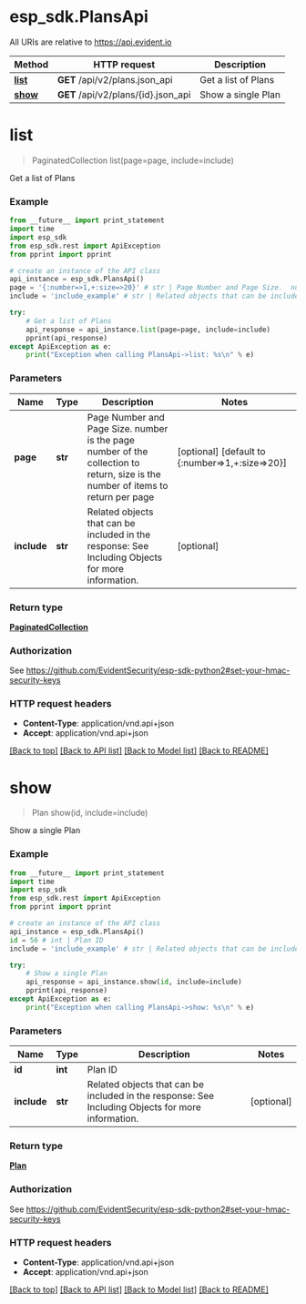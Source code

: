# esp_sdk.PlansApi

All URIs are relative to https://api.evident.io

Method | HTTP request | Description
------------- | ------------- | -------------
[**list**](PlansApi.md#list) | **GET** /api/v2/plans.json_api | Get a list of Plans
[**show**](PlansApi.md#show) | **GET** /api/v2/plans/{id}.json_api | Show a single Plan


# **list**
> PaginatedCollection list(page=page, include=include)

Get a list of Plans



### Example 
```python
from __future__ import print_statement
import time
import esp_sdk
from esp_sdk.rest import ApiException
from pprint import pprint

# create an instance of the API class
api_instance = esp_sdk.PlansApi()
page = '{:number=>1,+:size=>20}' # str | Page Number and Page Size.  number is the page number of the collection to return, size is the number of items to return per page (optional) (default to {:number=>1,+:size=>20})
include = 'include_example' # str | Related objects that can be included in the response:   See Including Objects for more information. (optional)

try: 
    # Get a list of Plans
    api_response = api_instance.list(page=page, include=include)
    pprint(api_response)
except ApiException as e:
    print("Exception when calling PlansApi->list: %s\n" % e)
```

### Parameters

Name | Type | Description  | Notes
------------- | ------------- | ------------- | -------------
 **page** | **str**| Page Number and Page Size.  number is the page number of the collection to return, size is the number of items to return per page | [optional] [default to {:number&#x3D;&gt;1,+:size&#x3D;&gt;20}]
 **include** | **str**| Related objects that can be included in the response:   See Including Objects for more information. | [optional] 

### Return type

[**PaginatedCollection**](PaginatedCollection.md)

### Authorization

See https://github.com/EvidentSecurity/esp-sdk-python2#set-your-hmac-security-keys

### HTTP request headers

 - **Content-Type**: application/vnd.api+json
 - **Accept**: application/vnd.api+json

[[Back to top]](#) [[Back to API list]](../README.md#documentation-for-api-endpoints) [[Back to Model list]](../README.md#documentation-for-models) [[Back to README]](../README.md)

# **show**
> Plan show(id, include=include)

Show a single Plan



### Example 
```python
from __future__ import print_statement
import time
import esp_sdk
from esp_sdk.rest import ApiException
from pprint import pprint

# create an instance of the API class
api_instance = esp_sdk.PlansApi()
id = 56 # int | Plan ID
include = 'include_example' # str | Related objects that can be included in the response:   See Including Objects for more information. (optional)

try: 
    # Show a single Plan
    api_response = api_instance.show(id, include=include)
    pprint(api_response)
except ApiException as e:
    print("Exception when calling PlansApi->show: %s\n" % e)
```

### Parameters

Name | Type | Description  | Notes
------------- | ------------- | ------------- | -------------
 **id** | **int**| Plan ID | 
 **include** | **str**| Related objects that can be included in the response:   See Including Objects for more information. | [optional] 

### Return type

[**Plan**](Plan.md)

### Authorization

See https://github.com/EvidentSecurity/esp-sdk-python2#set-your-hmac-security-keys

### HTTP request headers

 - **Content-Type**: application/vnd.api+json
 - **Accept**: application/vnd.api+json

[[Back to top]](#) [[Back to API list]](../README.md#documentation-for-api-endpoints) [[Back to Model list]](../README.md#documentation-for-models) [[Back to README]](../README.md)

